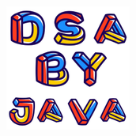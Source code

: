 <p align="center">
<img alt="DSA BY JAVA.png" height="250" src="assets\DSA BY JAVA.png" width="250"/>
</p>
